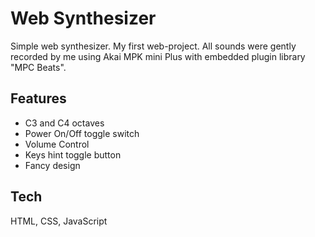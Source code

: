 # Web Synthesizer
Simple web synthesizer. My first web-project. All sounds were gently recorded by me using Akai MPK mini Plus with embedded plugin library "MPC Beats". 

## Features
- C3 and C4 octaves
- Power On/Off toggle switch
- Volume Control
- Keys hint toggle button
- Fancy design

## Tech
HTML, CSS, JavaScript
